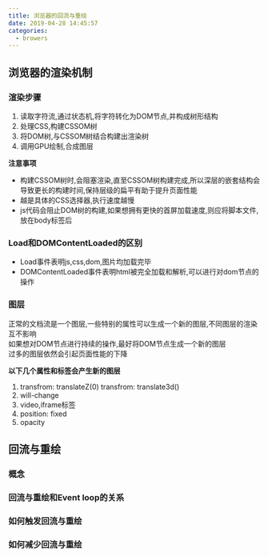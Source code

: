 ```yaml
---
title: 浏览器的回流与重绘
date: 2019-04-28 14:45:57
categories: 
  - browers
---
```

## 浏览器的渲染机制

### 渲染步骤
1. 读取字符流,通过状态机,将字符转化为DOM节点,并构成树形结构
2. 处理CSS,构建CSSOM树
3. 将DOM树,与CSSOM树结合构建出渲染树
4. 调用GPU绘制,合成图层

**注意事项**  
* 构建CSSOM树时,会阻塞渲染,直至CSSOM树构建完成,所以深层的嵌套结构会导致更长的构建时间,保持层级的扁平有助于提升页面性能
* 越是具体的CSS选择器,执行速度越慢
* js代码会阻止DOM树的构建,如果想拥有更快的首屏加载速度,则应将脚本文件,放在body标签后

### Load和DOMContentLoaded的区别

* Load事件表明js,css,dom,图片均加载完毕
* DOMContentLoaded事件表明html被完全加载和解析,可以进行对dom节点的操作

### 图层

正常的文档流是一个图层,一些特别的属性可以生成一个新的图层,不同图层的渲染互不影响  
如果想对DOM节点进行持续的操作,最好将DOM节点生成一个新的图层  
过多的图层依然会引起页面性能的下降

**以下几个属性和标签会产生新的图层**
1. transfrom: translateZ(0) transfrom: translate3d()
2. will-change 
3. video,iframe标签
4. position: fixed
5. opacity

## 回流与重绘

### 概念

### 回流与重绘和Event loop的关系

### 如何触发回流与重绘

### 如何减少回流与重绘
